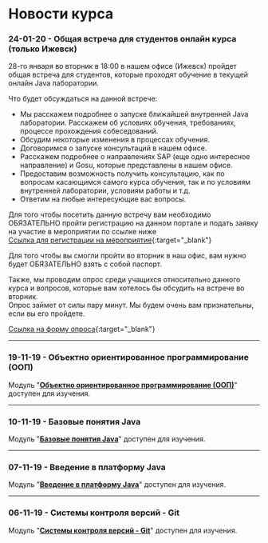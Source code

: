 Новости курса
===
### 24-01-20 - Общая встреча для студентов онлайн курса (только Ижевск)
28-го января во вторник в 18:00 в нашем офисе (Ижевск) пройдет общая встреча для студентов, которые проходят обучение в текущей онлайн Java лаборатории.

Что будет обсуждаться на данной встрече:  
+ Мы расскажем подробнее о запуске ближайшей внутренней Java лаборатории. Расскажем об условиях обучения, требованиях, процессе прохождения собеседований.
+ Обсудим некоторые изменения в процессах обучения.
+ Договоримся о запуске консультаций в нашем офисе.
+ Расскажем подробнее о направлениях SAP (еще одно интересное направление) и Gosu, которые представлены в нашем офисе. 
+ Предоставим возможность получить консультацию, как по вопросам касающимся самого курса обучения, так и по условиям внутренней лаборатории, условиям работы и т.д.
+ Ответим на любые интересующие вас вопросы.

Для того чтобы посетить данную встречу вам необходимо ОБЯЗАТЕЛЬНО пройти регистрацию на данном портале и подать заявку на участие в мероприятии по ссылке ниже  
[Ссылка для регистрации на мероприятие](https://community-z.com/events/openday-for-java-online-izhevsk){:target="_blank"}

Для того чтобы вы смогли пройти во вторник в наш офис, вам нужно будет ОБЯЗАТЕЛЬНО взять с собой паспорт.

Также, мы проводим опрос среди учащихся относительно данного курса и вопросов, которые вам хотелось бы обсудить на встрече во вторник.  
Опрос займет от силы пару минут. Мы будем очень вам признательны, если вы его пройдете.

[Ссылка на форму опроса](https://docs.google.com/forms/d/e/1FAIpQLSc1k3U2X2e6v3b3xqbqvE2a5fieQhR1gsqokVqnupypCKr8vA/viewform){:target="_blank"}


---

### 19-11-19 - Объектно ориентированное программирование (ООП)
Модуль "**[Объектно ориентированное программирование (ООП)]({{site.materialsurl}}oop/oop)**" доступен для изучения.

---

### 10-11-19 - Базовые понятия Java
Модуль "**[Базовые понятия Java]({{site.materialsurl}}java_basics/java_basics)**" доступен для изучения.

---

### 07-11-19 - Введение в платформу Java
Модуль "**[Введение в платформу Java]({{site.materialsurl}}java_intro/java_intro)**" доступен для изучения.

---

### 06-11-19 - Системы контроля версий - Git
Модуль "**[Системы контроля версий - Git]({{site.materialsurl}}git/git)**" доступен для изучения.





